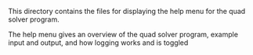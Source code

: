 This directory contains the files for displaying the help menu for the quad solver program.

The help menu gives an overview of the quad solver program, example input and output, and how logging works and is toggled
